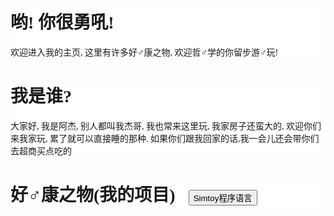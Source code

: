 <body background="https://timgsa.baidu.com/timg?image&amp;quality=80&amp;size=b9999_10000&amp;sec=1563696046478&amp;di=50e8714eb2dccfc92c76d6d49702d29d&amp;imgtype=0&amp;src=http%3A%2F%2Fd.5857.com%2Fmwd_151118%2F005.jpg" style="background-position: 100% 100%">
<style>
.A{
	background-color:white;
	font-family: 方正粗黑宋简体;
}
</style>
<div class="A">
<h1>哟! 你很勇吼!</h1>
<p>欢迎进入我的主页, 这里有许多好♂康之物, 欢迎哲♂学的你留步游♂玩!</p>
</div>
<div class="A">
<h1>我是谁?</h1>
大家好, 我是阿杰, 别人都叫我杰哥, 我也常来这里玩, 我家房子还蛮大的, 欢迎你们来我家玩, 累了就可以直接睡的那种. 如果你们跟我回家的话,我一会儿还会带你们去超商买点吃的
</div>
<div class="A">
<h1>好♂康之物(我的项目)&nbsp;&nbsp;
<button>Simtoy程序语言</button>
&nbsp; </h1>
</div>
